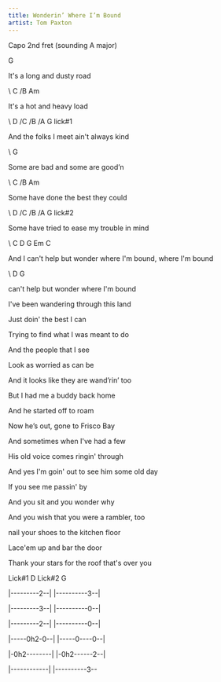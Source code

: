 ```yaml
---
title: Wonderin’ Where I’m Bound
artist: Tom Paxton
---
```

Capo 2nd fret (sounding A major)

 G    

It's a long and dusty road

\    C        /B     Am

It's a hot and heavy load

\    D            /C    /B /A   G    lick#1

And the folks I meet ain't always kind

\    G

Some are bad and some are good’n

\    C        /B         Am      

Some have done the best they could

\    D             /C      /B /A  G   lick#2

Some have tried to ease my trouble in mind



\    C               D                G                Em      C

And I can't help but wonder where I'm bound, where I'm bound

\    D                G

can't help but wonder where I'm bound 



I've been wandering through this land

Just doin' the best I can

Trying to find what I was meant to do

And the people that I see

Look as worried as can be

And it looks like they are wand’rin’ too



But I had me a buddy back home

And he started off to roam

Now he’s out, gone to Frisco Bay

And sometimes when I've had a few

His old voice comes ringin' through

And yes I'm goin' out to see him some old day



If you see me passin' by

And you sit and you wonder why

And you wish that you were a rambler, too

nail your shoes to the kitchen floor

Lace'em up and bar the door

Thank your stars for the roof that's over you





Lick#1    D                     Lick#2     G

\|---------2--|          |----------3--|

\|---------3--|          |----------0--|

\|---------2--|          |----------0--|

\|-----0h2-0--|          |-----0----0--|

\|-0h2--------|          |-0h2------2--|

\|------------|          |----------3--
